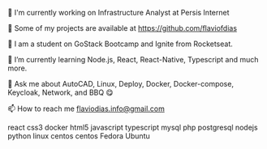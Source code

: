 🔭 I'm currently working on Infrastructure Analyst at Persis Internet

📑 Some of my projects are available at https://github.com/flaviofdias

🚀 I am a student on GoStack Bootcamp and Ignite from Rocketseat.

🌱 I’m currently learning Node.js, React, React-Native, Typescript and much more.

💬 Ask me about AutoCAD, Linux, Deploy, Docker, Docker-compose, Keycloak, Network, and BBQ 😋

📫 How to reach me flaviodias.info@gmail.com



react css3 docker html5 javascript typescript mysql php postgresql nodejs python linux centos centos Fedora Ubuntu
